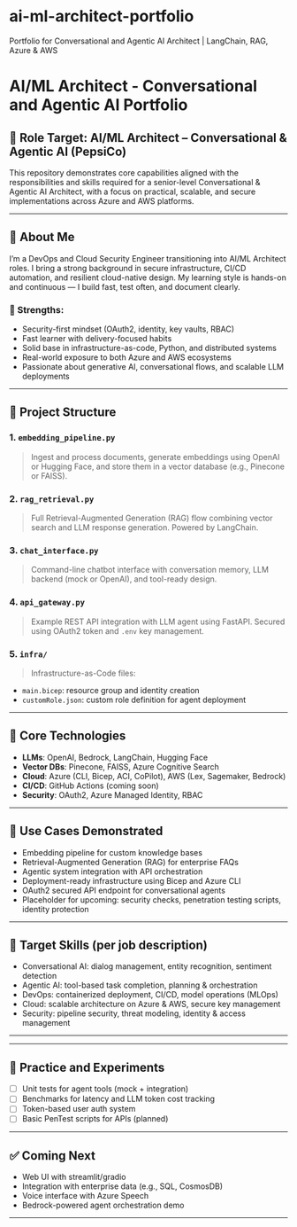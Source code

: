 # ai-ml-architect-portfolio
Portfolio for Conversational and Agentic AI Architect | LangChain, RAG, Azure &amp; AWS
# AI/ML Architect - Conversational and Agentic AI Portfolio

## 🎯 Role Target: AI/ML Architect – Conversational & Agentic AI (PepsiCo)

This repository demonstrates core capabilities aligned with the responsibilities and skills required for a senior-level Conversational & Agentic AI Architect, with a focus on practical, scalable, and secure implementations across Azure and AWS platforms.

---

## 👤 About Me

I’m a DevOps and Cloud Security Engineer transitioning into AI/ML Architect roles. I bring a strong background in secure infrastructure, CI/CD automation, and resilient cloud-native design. My learning style is hands-on and continuous — I build fast, test often, and document clearly.

### 💪 Strengths:
- Security-first mindset (OAuth2, identity, key vaults, RBAC)
- Fast learner with delivery-focused habits
- Solid base in infrastructure-as-code, Python, and distributed systems
- Real-world exposure to both Azure and AWS ecosystems
- Passionate about generative AI, conversational flows, and scalable LLM deployments

---

## 📂 Project Structure

### 1. `embedding_pipeline.py`
> Ingest and process documents, generate embeddings using OpenAI or Hugging Face, and store them in a vector database (e.g., Pinecone or FAISS).

### 2. `rag_retrieval.py`
> Full Retrieval-Augmented Generation (RAG) flow combining vector search and LLM response generation. Powered by LangChain.

### 3. `chat_interface.py`
> Command-line chatbot interface with conversation memory, LLM backend (mock or OpenAI), and tool-ready design.

### 4. `api_gateway.py`
> Example REST API integration with LLM agent using FastAPI. Secured using OAuth2 token and `.env` key management.

### 5. `infra/`
> Infrastructure-as-Code files:
- `main.bicep`: resource group and identity creation
- `customRole.json`: custom role definition for agent deployment

---

## 🧠 Core Technologies
- **LLMs**: OpenAI, Bedrock, LangChain, Hugging Face
- **Vector DBs**: Pinecone, FAISS, Azure Cognitive Search
- **Cloud**: Azure (CLI, Bicep, ACI, CoPilot), AWS (Lex, Sagemaker, Bedrock)
- **CI/CD**: GitHub Actions (coming soon)
- **Security**: OAuth2, Azure Managed Identity, RBAC

---

## 📌 Use Cases Demonstrated
- Embedding pipeline for custom knowledge bases
- Retrieval-Augmented Generation (RAG) for enterprise FAQs
- Agentic system integration with API orchestration
- Deployment-ready infrastructure using Bicep and Azure CLI
- OAuth2 secured API endpoint for conversational agents
- Placeholder for upcoming: security checks, penetration testing scripts, identity protection

---

## 💼 Target Skills (per job description)
- Conversational AI: dialog management, entity recognition, sentiment detection
- Agentic AI: tool-based task completion, planning & orchestration
- DevOps: containerized deployment, CI/CD, model operations (MLOps)
- Cloud: scalable architecture on Azure & AWS, secure key management
- Security: pipeline security, threat modeling, identity & access management

---

---

## 🧪 Practice and Experiments
- [ ] Unit tests for agent tools (mock + integration)
- [ ] Benchmarks for latency and LLM token cost tracking
- [ ] Token-based user auth system
- [ ] Basic PenTest scripts for APIs (planned)

---

## ✅ Coming Next
- Web UI with streamlit/gradio
- Integration with enterprise data (e.g., SQL, CosmosDB)
- Voice interface with Azure Speech
- Bedrock-powered agent orchestration demo

---
